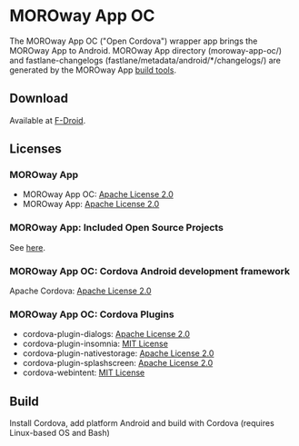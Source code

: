 #  MOROway App OC

The MOROway App OC ("Open Cordova") wrapper app brings the MOROway App to Android. MOROway App directory (moroway-app-oc/) and fastlane-changelogs (fastlane/metadata/android/*/changelogs/) are generated by the MOROway App [build tools](https://github.com/MOROway/moroway-app-dev).

## Download

Available at [F-Droid](https://f-droid.org/de/packages/de.moroway.oc/).

## Licenses

### MOROway App

* MOROway App OC: [Apache License 2.0](./LICENSE)
* MOROway App: [Apache License 2.0](https://github.com/MOROway/moroway-app-dev/blob/master/LICENSE)

### MOROway App: Included Open Source Projects

See [here](./moroway-app-oc/src/lib/README.md).

### MOROway App OC: Cordova Android development framework

Apache Cordova: [Apache License 2.0](https://github.com/apache/cordova-android/blob/master/LICENSE)

### MOROway App OC: Cordova Plugins

* cordova-plugin-dialogs: [Apache License 2.0](https://github.com/apache/cordova-plugin-dialogs/blob/master/LICENSE)
* cordova-plugin-insomnia: [MIT License](https://github.com/EddyVerbruggen/Insomnia-PhoneGap-Plugin/blob/master/README.md)
* cordova-plugin-nativestorage: [Apache License 2.0](https://github.com/TheCocoaProject/cordova-plugin-nativestorage/blob/master/LICENSE.md)
* cordova-plugin-splashscreen: [Apache License 2.0](https://github.com/apache/cordova-plugin-splashscreen/blob/master/LICENSE)
* cordova-webintent: [MIT License](https://github.com/cordova-misc/cordova-webintent/blob/master/README.md)

## Build

Install Cordova, add platform Android and build with Cordova (requires Linux-based OS and Bash)
